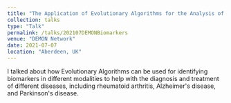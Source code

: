 ```yaml
---
title: "The Application of Evolutionary Algorithms for the Analysis of Biomedical Data"
collection: talks
type: "Talk"
permalink: /talks/202107DEMONBiomarkers
venue: "DEMON Network"
date: 2021-07-07
location: "Aberdeen, UK"
---
```


I talked about how Evolutionary Algorithms can be used for identifying biomarkers in different modalities to help with the diagnosis and treatment of different diseases, including rheumatoid arthritis, Alzheimer&#39;s disease, and Parkinson&#39;s disease.
